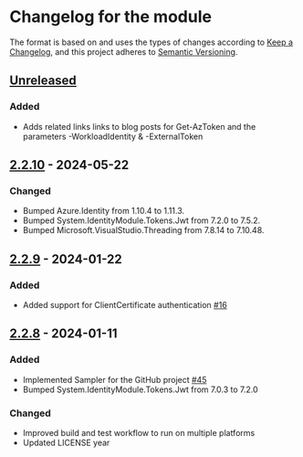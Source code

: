 # Changelog for the module

The format is based on and uses the types of changes according to [Keep a Changelog](https://keepachangelog.com/en/1.0.0/), and this project adheres to [Semantic Versioning](https://semver.org/spec/v2.0.0.html).

## [Unreleased]

### Added

- Adds related links links to blog posts for Get-AzToken and the parameters -WorkloadIdentity & -ExternalToken

## [2.2.10] - 2024-05-22

### Changed

-   Bumped Azure.Identity from 1.10.4 to 1.11.3.
-   Bumped System.IdentityModule.Tokens.Jwt from 7.2.0 to 7.5.2.
-   Bumped Microsoft.VisualStudio.Threading from 7.8.14 to 7.10.48.

## [2.2.9] - 2024-01-22

### Added

-   Added support for ClientCertificate authentication [#16](https://github.com/PalmEmanuel/AzAuth/issues/16)

## [2.2.8] - 2024-01-11

### Added

-   Implemented Sampler for the GitHub project [#45](https://github.com/PalmEmanuel/AzAuth/issues/45)
-   Bumped System.IdentityModule.Tokens.Jwt from 7.0.3 to 7.2.0

### Changed

-   Improved build and test workflow to run on multiple platforms
-   Updated LICENSE year

[Unreleased]: https://github.com/PalmEmanuel/AzAuth/compare/v2.2.10...HEAD

[2.2.10]: https://github.com/PalmEmanuel/AzAuth/compare/v2.2.9...v2.2.10

[2.2.9]: https://github.com/PalmEmanuel/AzAuth/compare/v2.2.8...v2.2.9

[2.2.8]: https://github.com/PalmEmanuel/AzAuth/compare/1371440a317d3b48245636c58caeabea85331e21...v2.2.8
